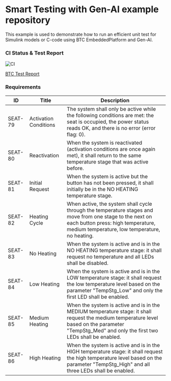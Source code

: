 # Smart Testing with Gen-AI example repository
This example is used to demonstrate how to run an efficient unit test for Simulink models or C-code using BTC EmbeddedPlatform and Gen-AI.

### CI Status & Test Report
![CI](https://github.com/btc-embedded/smart-testing-genai/actions/workflows/pipeline.yml/badge.svg)

[BTC Test Report](https://btc-embedded.github.io/smart-testing-genai/report.html)

### Requirements

| ID      | Title                | Description                                                                                                                                                                                                                   |
|---------|----------------------|-------------------------------------------------------------------------------------------------------------------------------------------------------------------------------------------------------------------------------|
| SEAT-79 | Activation Conditions| The system shall only be active while the following conditions are met: the seat is occupied, the power status reads OK, and there is no error (error flag: 0).                                                               |
| SEAT-80 | Reactivation         | When the system is reactivated (activation conditions are once again met), it shall return to the same temperature stage that was active before.                                                                               |
| SEAT-81 | Initial Request      | When the system is active but the button has not been pressed, it shall initially be in the NO HEATING temperature stage.                                                                                                     |
| SEAT-82 | Heating Cycle        | When active, the system shall cycle through the temperature stages and move from one stage to the next on each button press: high temperature, medium temperature, low temperature, no heating.                              |
| SEAT-83 | No Heating           | When the system is active and is in the NO HEATING temperature stage: it shall request no temperature and all LEDs shall be disabled.                                                                                         |
| SEAT-84 | Low Heating          | When the system is active and is in the LOW temperature stage: it shall request the low temperature level based on the parameter "TempStg_Low" and only the first LED shall be enabled.                                      |
| SEAT-85 | Medium Heating       | When the system is active and is in the MEDIUM temperature stage: it shall request the medium temperature level based on the parameter "TempStg_Med" and only the first two LEDs shall be enabled.                         |
| SEAT-86 | High Heating         | When the system is active and is in the HIGH temperature stage: it shall request the high temperature level based on the parameter "TempStg_High" and all three LEDs shall be enabled.                                      |
